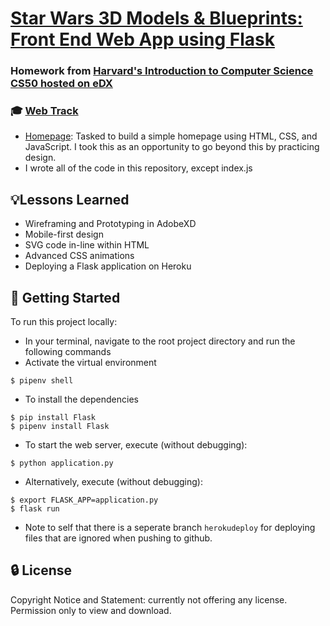# [Star Wars 3D Models & Blueprints: Front End Web App using Flask](https://star-wars-3d-models-blueprints.herokuapp.com/)
### Homework from [Harvard's Introduction to Computer Science CS50 hosted on eDX](https://www.edx.org/course/cs50s-introduction-to-computer-science)
### 🎓 [Web Track](https://cs50.harvard.edu/x/2020/tracks/web/)
- [Homepage](https://cs50.harvard.edu/x/2020/tracks/web/homepage/): Tasked to build a simple homepage using HTML, CSS, and JavaScript. I took this as an opportunity to go beyond this by practicing design.
- I wrote all of the code in this repository, except index.js

## 💡Lessons Learned
- Wireframing and Prototyping in AdobeXD
- Mobile-first design
- SVG code in-line within HTML
- Advanced CSS animations
- Deploying a Flask application on Heroku

## 🚀 Getting Started
To run this project locally:
- In your terminal, navigate to the root project directory and run the following commands
- Activate the virtual environment
```
$ pipenv shell
```
- To install the dependencies
```
$ pip install Flask
$ pipenv install Flask
```
- To start the web server, execute (without debugging):
```
$ python application.py 
```
- Alternatively, execute (without debugging):
```
$ export FLASK_APP=application.py
$ flask run
```
- Note to self that there is a seperate branch `herokudeploy` for deploying files that are ignored when pushing to github.

## 🔒 License
Copyright Notice and Statement: currently not offering any license. Permission only to view and download.
